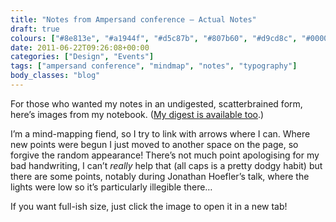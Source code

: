 ```yaml
---
title: "Notes from Ampersand conference — Actual Notes"
draft: true
colours: ["#8e813e", "#a1944f", "#d5c87b", "#807b60", "#d9cd8c", "#000000", "#aaa588"]
date: 2011-06-22T09:26:08+00:00
categories: ["Design", "Events"]
tags: ["ampersand conference", "mindmap", "notes", "typography"]
body_classes: "blog"
---
```


For those who wanted my notes in an undigested, scatterbrained form, here’s images from my notebook. ([My digest is available too](/digest-from-ampersand-conf/).)

I’m a mind-mapping fiend, so I try to link with arrows where I can. Where new points were begun I just moved to another space on the page, so forgive the random appearance! There’s not much point apologising for my bad handwriting, I can’t *really* help that (all caps is a pretty dodgy habit) but there are some points, notably during Jonathan Hoefler’s talk, where the lights were low so it’s particularly illegible there&#8230;

If you want full-ish size, just click the image to open it in a new tab!